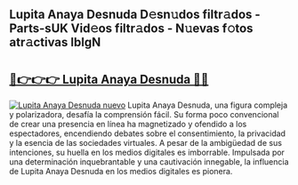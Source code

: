 ## Lupita Anaya Desnuda D𝚎sn𝚞dos filtr𝚊dos - Parts-sUK Vid𝚎os filtr𝚊dos - N𝚞evas f𝚘tos atr𝚊ctivas lblgN

# <h2><a href="http://mb48xs.tromn.icu/?c=Lupita+Anaya+Desnuda">🔗👉👉👉 Lupita Anaya Desnuda 🔗🔗</a></h2>

[![Lupita Anaya Desnuda nuevo](https://i.imgur.com/pEAQMta.gif)](http://mb48xs.tromn.icu/?c=Lupita+Anaya+Desnuda)
Lupita Anaya Desnuda, una figura compleja y polarizadora, desafía la comprensión fácil. Su forma poco convencional de crear una presencia en línea ha magnetizado y ofendido a los espectadores, encendiendo debates sobre el consentimiento, la privacidad y la esencia de las sociedades virtuales. A pesar de la ambigüedad de sus intenciones, su huella en los medios digitales es imborrable. Impulsada por una determinación inquebrantable y una cautivación innegable, la influencia de Lupita Anaya Desnuda en los medios digitales es pionera.
